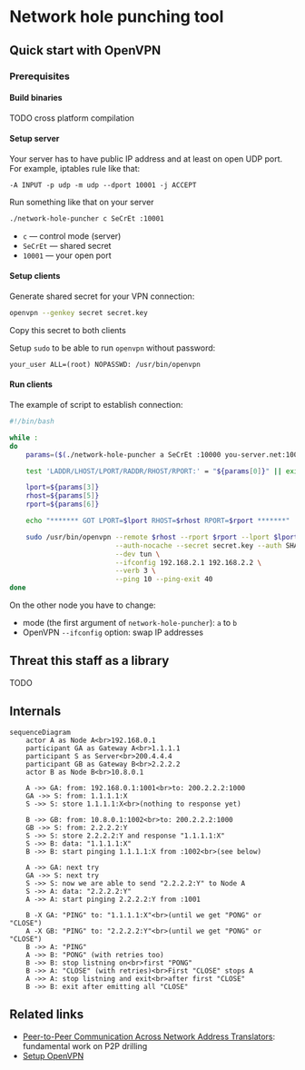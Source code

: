 # Network hole punching tool

## Quick start with OpenVPN

### Prerequisites

#### Build binaries

TODO cross platform compilation

#### Setup server

Your server has to have public IP address and
at least on open UDP port. For example, iptables rule like that:

```
-A INPUT -p udp -m udp --dport 10001 -j ACCEPT
```

Run something like that on your server

```sh
./network-hole-puncher c SeCrEt :10001
```

- `c` — control mode (server)
- `SeCrEt` — shared secret
- `10001` — your open port

#### Setup clients

Generate shared secret for your VPN connection:

```sh
openvpn --genkey secret secret.key
```

Copy this secret to both clients

Setup `sudo` to be able to run `openvpn` without password:

```
your_user ALL=(root) NOPASSWD: /usr/bin/openvpn
```

#### Run clients

The example of script to establish connection:

```sh
#!/bin/bash

while :
do
    params=($(./network-hole-puncher a SeCrEt :10000 you-server.net:10001))

    test 'LADDR/LHOST/LPORT/RADDR/RHOST/RPORT:' = "${params[0]}" || exit 1

    lport=${params[3]}
    rhost=${params[5]}
    rport=${params[6]}

    echo "******* GOT LPORT=$lport RHOST=$rhost RPORT=$rport *******"

    sudo /usr/bin/openvpn --remote $rhost --rport $rport --lport $lport --proto udp \
                          --auth-nocache --secret secret.key --auth SHA256 --cipher AES-256-CBC \
                          --dev tun \
                          --ifconfig 192.168.2.1 192.168.2.2 \
                          --verb 3 \
                          --ping 10 --ping-exit 40
done
```

On the other node you have to change:

- mode (the first argument of `network-hole-puncher`): `a` to `b`
- OpenVPN `--ifconfig` option: swap IP addresses

## Threat this staff as a library

TODO

## Internals

```mermaid
sequenceDiagram
    actor A as Node A<br>192.168.0.1
    participant GA as Gateway A<br>1.1.1.1
    participant S as Server<br>200.4.4.4
    participant GB as Gateway B<br>2.2.2.2
    actor B as Node B<br>10.8.0.1

    A ->> GA: from: 192.168.0.1:1001<br>to: 200.2.2.2:1000
    GA ->> S: from: 1.1.1.1:X
    S ->> S: store 1.1.1.1:X<br>(nothing to response yet)

    B ->> GB: from: 10.8.0.1:1002<br>to: 200.2.2.2:1000
    GB ->> S: from: 2.2.2.2:Y
    S ->> S: store 2.2.2.2:Y and response "1.1.1.1:X"
    S ->> B: data: "1.1.1.1:X"
    B ->> B: start pinging 1.1.1.1:X from :1002<br>(see below)

    A ->> GA: next try
    GA ->> S: next try
    S ->> S: now we are able to send "2.2.2.2:Y" to Node A
    S ->> A: data: "2.2.2.2:Y"
    A ->> A: start pinging 2.2.2.2:Y from :1001

    B -X GA: "PING" to: "1.1.1.1:X"<br>(until we get "PONG" or "CLOSE")
    A -X GB: "PING" to: "2.2.2.2:Y"<br>(until we get "PONG" or "CLOSE")
    B ->> A: "PING"
    A ->> B: "PONG" (with retries too)
    B ->> B: stop listning on<br>first "PONG"
    B ->> A: "CLOSE" (with retries)<br>First "CLOSE" stops A
    A ->> A: stop listning and exit<br>after first "CLOSE"
    B ->> B: exit after emitting all "CLOSE"
```

## Related links

- [Peer-to-Peer Communication Across Network Address Translators](https://bford.info/pub/net/p2pnat/): fundamental work on P2P drilling
- [Setup OpenVPN](https://ubuntu.com/server/docs/service-openvpn)
